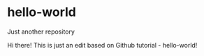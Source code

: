 # hello-world
Just another repository

Hi there! This is just an edit based on Github tutorial - hello-world!
